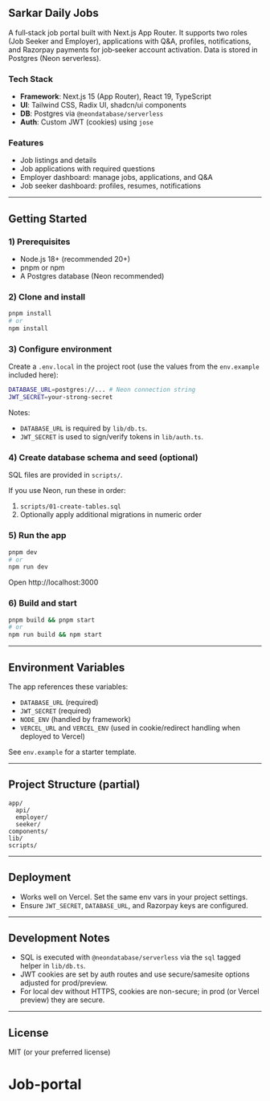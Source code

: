 ## Sarkar Daily Jobs

A full‑stack job portal built with Next.js App Router. It supports two roles (Job Seeker and Employer), applications with Q&A, profiles, notifications, and Razorpay payments for job‑seeker account activation. Data is stored in Postgres (Neon serverless).

### Tech Stack
- **Framework**: Next.js 15 (App Router), React 19, TypeScript
- **UI**: Tailwind CSS, Radix UI, shadcn/ui components
- **DB**: Postgres via `@neondatabase/serverless`
- **Auth**: Custom JWT (cookies) using `jose`

### Features
- Job listings and details
- Job applications with required questions
- Employer dashboard: manage jobs, applications, and Q&A
- Job seeker dashboard: profiles, resumes, notifications

---

## Getting Started

### 1) Prerequisites
- Node.js 18+ (recommended 20+)
- pnpm or npm
- A Postgres database (Neon recommended)

### 2) Clone and install
```bash
pnpm install
# or
npm install
```

### 3) Configure environment
Create a `.env.local` in the project root (use the values from the `env.example` included here):

```bash
DATABASE_URL=postgres://... # Neon connection string
JWT_SECRET=your-strong-secret
```

Notes:
- `DATABASE_URL` is required by `lib/db.ts`.
- `JWT_SECRET` is used to sign/verify tokens in `lib/auth.ts`.

### 4) Create database schema and seed (optional)
SQL files are provided in `scripts/`.

If you use Neon, run these in order:
1. `scripts/01-create-tables.sql`
2. Optionally apply additional migrations in numeric order

### 5) Run the app
```bash
pnpm dev
# or
npm run dev
```
Open http://localhost:3000

### 6) Build and start
```bash
pnpm build && pnpm start
# or
npm run build && npm start
```

---

## Environment Variables
The app references these variables:

- `DATABASE_URL` (required)
- `JWT_SECRET` (required)
- `NODE_ENV` (handled by framework)
- `VERCEL_URL` and `VERCEL_ENV` (used in cookie/redirect handling when deployed to Vercel)

See `env.example` for a starter template.

---


## Project Structure (partial)
```
app/
  api/
  employer/
  seeker/
components/
lib/
scripts/
```

---

## Deployment
- Works well on Vercel. Set the same env vars in your project settings.
- Ensure `JWT_SECRET`, `DATABASE_URL`, and Razorpay keys are configured.

---

## Development Notes
- SQL is executed with `@neondatabase/serverless` via the `sql` tagged helper in `lib/db.ts`.
- JWT cookies are set by auth routes and use secure/samesite options adjusted for prod/preview.
- For local dev without HTTPS, cookies are non-secure; in prod (or Vercel preview) they are secure.

---

## License
MIT (or your preferred license)


# Job-portal
